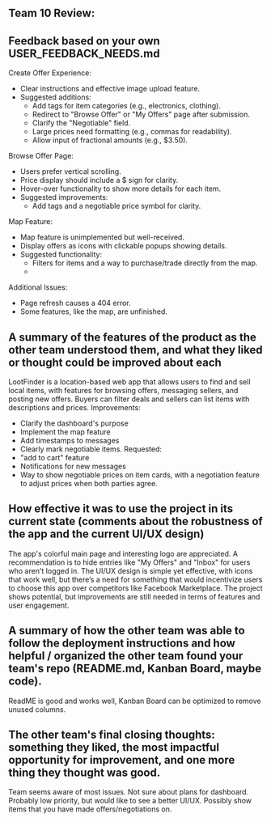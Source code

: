 ## Team 10 Review:
## Feedback based on your own USER_FEEDBACK_NEEDS.md
Create Offer Experience:
- Clear instructions and effective image upload feature.
- Suggested additions:
  - Add tags for item categories (e.g., electronics, clothing).
  - Redirect to "Browse Offer" or "My Offers" page after submission.
  - Clarify the "Negotiable" field.
  - Large prices need formatting (e.g., commas for readability).
  - Allow input of fractional amounts (e.g., $3.50).

Browse Offer Page:
- Users prefer vertical scrolling.
- Price display should include a $ sign for clarity.
- Hover-over functionality to show more details for each item.
- Suggested improvements:
  - Add tags and a negotiable price symbol for clarity.

Map Feature:
- Map feature is unimplemented but well-received.
- Display offers as icons with clickable popups showing details.
- Suggested functionality:
  - Filters for items and a way to purchase/trade directly from the map.
  - 
Additional Issues:
- Page refresh causes a 404 error.
- Some features, like the map, are unfinished.

## A summary of the features of the product as the other team understood them, and what they liked or thought could be improved about each
LootFinder is a location-based web app that allows users to find and sell local items, with features for browsing offers, messaging sellers, and posting new offers. Buyers can filter deals and sellers can list items with descriptions and prices. 
Improvements: 
- Clarify the dashboard's purpose
- Implement the map feature
- Add timestamps to messages
- Clearly mark negotiable items.
Requested:
- "add to cart" feature
- Notifications for new messages
- Way to show negotiable prices on item cards, with a negotiation feature to adjust prices when both parties agree.
  
## How effective it was to use the project in its current state (comments about the robustness of the app and the current UI/UX design)
The app's colorful main page and interesting logo are appreciated. A recommendation is to hide entries like "My Offers" and "Inbox" for users who aren't logged in. The UI/UX design is simple yet effective, with icons that work well, but there’s a need for something that would incentivize users to choose this app over competitors like Facebook Marketplace. The project shows potential, but improvements are still needed in terms of features and user engagement.

## A summary of how the other team was able to follow the deployment instructions and how helpful / organized the other team found your team's repo (README.md, Kanban Board, maybe code).
ReadME is good and works well, Kanban Board can be optimized to remove unused columns.

## The other team's final closing thoughts: something they liked, the most impactful opportunity for improvement, and one more thing they thought was good.
Team seems aware of most issues. Not sure about plans for dashboard. Probably low priority, but would like to see a better UI/UX. Possibly show items that you have made offers/negotiations on.